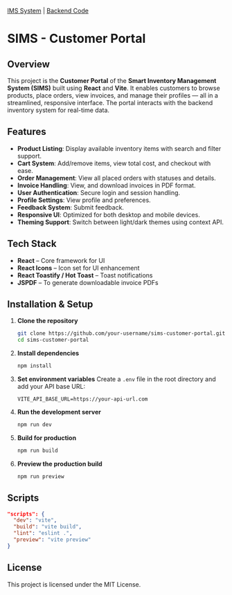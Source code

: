 [IMS System](https://github.com/ioNihal/sims-dashboard-front) |
[Backend Code](https://github.com/S488U/ims)

# SIMS - Customer Portal

## Overview

This project is the **Customer Portal** of the **Smart Inventory Management System (SIMS)** built using **React** and **Vite**. It enables customers to browse products, place orders, view invoices, and manage their profiles — all in a streamlined, responsive interface. The portal interacts with the backend inventory system for real-time data.

## Features

* **Product Listing**: Display available inventory items with search and filter support.
* **Cart System**: Add/remove items, view total cost, and checkout with ease.
* **Order Management**: View all placed orders with statuses and details.
* **Invoice Handling**: View, and download invoices in PDF format.
* **User Authentication**: Secure login and session handling.
* **Profile Settings**: View profile and preferences.
* **Feedback System**: Submit feedback.
* **Responsive UI**: Optimized for both desktop and mobile devices.
* **Theming Support**: Switch between light/dark themes using context API.

## Tech Stack

* **React** – Core framework for UI
* **React Icons** – Icon set for UI enhancement
* **React Toastify / Hot Toast** – Toast notifications
* **JSPDF** – To generate downloadable invoice PDFs

## Installation & Setup

1. **Clone the repository**

   ```bash
   git clone https://github.com/your-username/sims-customer-portal.git
   cd sims-customer-portal
   ```

2. **Install dependencies**

   ```bash
   npm install
   ```

3. **Set environment variables**
   Create a `.env` file in the root directory and add your API base URL:

   ```env
   VITE_API_BASE_URL=https://your-api-url.com
   ```

4. **Run the development server**

   ```bash
   npm run dev
   ```

5. **Build for production**

   ```bash
   npm run build
   ```

6. **Preview the production build**

   ```bash
   npm run preview
   ```

## Scripts

```json
"scripts": {
  "dev": "vite",
  "build": "vite build",
  "lint": "eslint .",
  "preview": "vite preview"
}
```

## License

This project is licensed under the MIT License.
